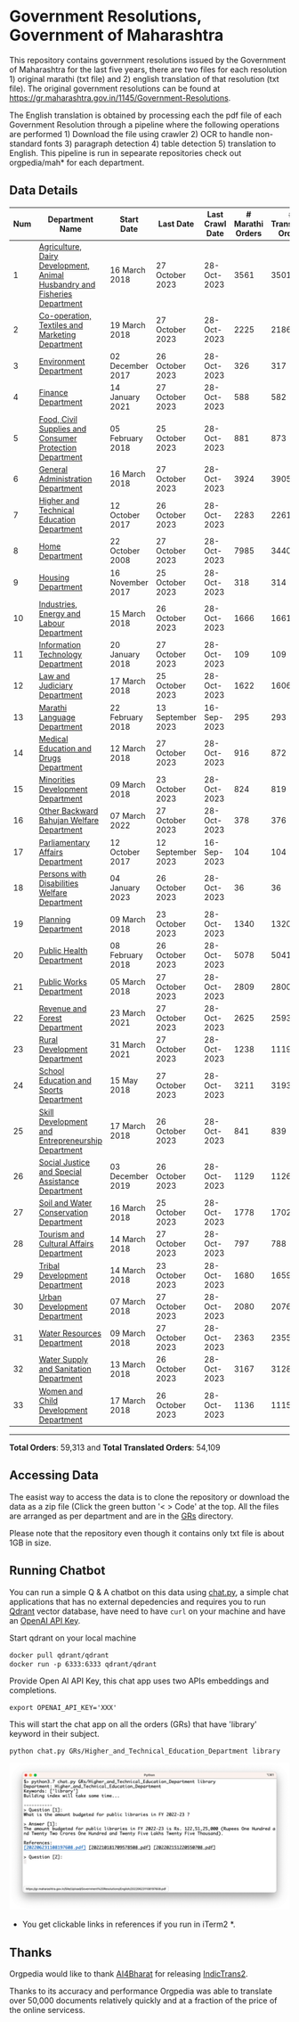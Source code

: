 # Government Resolutions, Government of Maharashtra

This repository contains government resolutions issued by the Government of Maharashtra for the last five years, there are two files for each resolution 1) original marathi (txt file) and 2) english translation of that resolution (txt file). The original government resolutions can be found at https://gr.maharashtra.gov.in/1145/Government-Resolutions.


The English translation is obtained by processing each the pdf file of each Government Resolution through a pipeline where the following operations are performed 1) Download the file using crawler 2) OCR to handle non-standard fonts 3) paragraph detection 4) table  detection 5) translation to English. This pipeline is run in sepearate repositories check out orgpedia/mah* for each department.


## Data Details

| Num | Department Name | Start Date | Last Date | Last Crawl Date | # Marathi Orders | # Translated Orders | Starting Order | Last Order |
| --- | --------------- | ---------- | --------- | --------------- | ---------------- | ------------------- | -------------- | ---------- |
| 1 | [Agriculture, Dairy Development, Animal Husbandry and Fisheries Department](GRs/Agriculture,_Dairy_Development,_Animal_Husbandry_and_Fisheries_Department) | 16 March 2018 | 27 October 2023 | 28-Oct-2023 | 3561 | 3501 | [201803161624182101.pdf](https://gr.maharashtra.gov.in/Site/Upload/Government%20Resolutions/English/201803161624182101.pdf) | [202310271756478201.pdf](https://gr.maharashtra.gov.in/Site/Upload/Government%20Resolutions/English/202310271756478201.pdf) |
| 2 | [Co-operation, Textiles and Marketing Department](GRs/Co-operation,_Textiles_and_Marketing_Department) | 19 March 2018 | 27 October 2023 | 28-Oct-2023 | 2225 | 2186 | [201803191257576702.pdf](https://gr.maharashtra.gov.in/Site/Upload/Government%20Resolutions/English/201803191257576702.pdf) | [202310271822309602.pdf](https://gr.maharashtra.gov.in/Site/Upload/Government%20Resolutions/English/202310271822309602.pdf) |
| 3 | [Environment Department](GRs/Environment_Department) | 02 December 2017 | 26 October 2023 | 28-Oct-2023 | 326 | 317 | [201712041147216904.pdf](https://gr.maharashtra.gov.in/Site/Upload/Government%20Resolutions/English/201712041147216904.pdf) | [202310261551557404.pdf](https://gr.maharashtra.gov.in/Site/Upload/Government%20Resolutions/English/202310261551557404.pdf) |
| 4 | [Finance Department](GRs/Finance_Department) | 14 January 2021 | 27 October 2023 | 28-Oct-2023 | 588 | 582 | [202101141237329905.pdf](https://gr.maharashtra.gov.in/Site/Upload/Government%20Resolutions/English/202101141237329905.pdf) | [202310271245044205.pdf](https://gr.maharashtra.gov.in/Site/Upload/Government%20Resolutions/English/202310271245044205.pdf) |
| 5 | [Food, Civil Supplies and Consumer Protection Department](GRs/Food,_Civil_Supplies_and_Consumer_Protection_Department) | 05 February 2018 | 25 October 2023 | 28-Oct-2023 | 881 | 873 | [201802121244545806.pdf](https://gr.maharashtra.gov.in/Site/Upload/Government%20Resolutions/English/201802121244545806.pdf) | [202310261108034906.pdf](https://gr.maharashtra.gov.in/Site/Upload/Government%20Resolutions/English/202310261108034906.pdf) |
| 6 | [General Administration Department](GRs/General_Administration_Department) | 16 March 2018 | 27 October 2023 | 28-Oct-2023 | 3924 | 3905 | [201803161224022707.pdf](https://gr.maharashtra.gov.in/Site/Upload/Government%20Resolutions/English/201803161224022707.pdf) | [202310271727004307.pdf](https://gr.maharashtra.gov.in/Site/Upload/Government%20Resolutions/English/202310271727004307.pdf) |
| 7 | [Higher and Technical Education Department](GRs/Higher_and_Technical_Education_Department) | 12 October 2017 | 26 October 2023 | 28-Oct-2023 | 2283 | 2261 | [201710121514029708.pdf](https://gr.maharashtra.gov.in/Site/Upload/Government%20Resolutions/English/201710121514029708.pdf) | [202310261126496208.pdf](https://gr.maharashtra.gov.in/Site/Upload/Government%20Resolutions/English/202310261126496208.pdf) |
| 8 | [Home Department](GRs/Home_Department) | 22 October 2008 | 27 October 2023 | 28-Oct-2023 | 7985 | 3440 | [20081022.pdf](https://gr.maharashtra.gov.in/Site/Upload/Government%20Resolutions/English/20081022.pdf) | [202310271453539029.pdf](https://gr.maharashtra.gov.in/Site/Upload/Government%20Resolutions/English/202310271453539029.pdf) |
| 9 | [Housing Department](GRs/Housing_Department) | 16 November 2017 | 25 October 2023 | 28-Oct-2023 | 318 | 314 | [201711161447076609.pdf](https://gr.maharashtra.gov.in/Site/Upload/Government%20Resolutions/English/201711161447076609.pdf) | [202310251134515909.pdf](https://gr.maharashtra.gov.in/Site/Upload/Government%20Resolutions/English/202310251134515909.pdf) |
| 10 | [Industries, Energy and Labour Department](GRs/Industries,_Energy_and_Labour_Department) | 15 March 2018 | 26 October 2023 | 28-Oct-2023 | 1666 | 1661 | [201803151204055010.pdf](https://gr.maharashtra.gov.in/Site/Upload/Government%20Resolutions/English/201803151204055010.pdf) | [202310261515396810.pdf](https://gr.maharashtra.gov.in/Site/Upload/Government%20Resolutions/English/202310261515396810.pdf) |
| 11 | [Information Technology Department](GRs/Information_Technology_Department) | 20 January 2018 | 27 October 2023 | 28-Oct-2023 | 109 | 109 | [201801201843024511.pdf](https://gr.maharashtra.gov.in/Site/Upload/Government%20Resolutions/English/201801201843024511.pdf) | [202310271649358711.pdf](https://gr.maharashtra.gov.in/Site/Upload/Government%20Resolutions/English/202310271649358711.pdf) |
| 12 | [Law and Judiciary Department](GRs/Law_and_Judiciary_Department) | 17 March 2018 | 25 October 2023 | 28-Oct-2023 | 1622 | 1606 | [201803171129290212.pdf](https://gr.maharashtra.gov.in/Site/Upload/Government%20Resolutions/English/201803171129290212.pdf) | [202310261209389512.pdf](https://gr.maharashtra.gov.in/Site/Upload/Government%20Resolutions/English/202310261209389512.pdf) |
| 13 | [Marathi Language Department](GRs/Marathi_Language_Department) | 22 February 2018 | 13 September 2023 | 16-Sep-2023 | 295 | 293 | [201802031549154233.pdf](https://gr.maharashtra.gov.in/Site/Upload/Government%20Resolutions/English/201802031549154233.pdf) | [202309131600252133.pdf](https://gr.maharashtra.gov.in/Site/Upload/Government%20Resolutions/English/202309131600252133.pdf) |
| 14 | [Medical Education and Drugs Department](GRs/Medical_Education_and_Drugs_Department) | 12 March 2018 | 27 October 2023 | 28-Oct-2023 | 916 | 872 | [201803121137094813.pdf](https://gr.maharashtra.gov.in/Site/Upload/Government%20Resolutions/English/201803121137094813.pdf) | [202310271452474913.pdf](https://gr.maharashtra.gov.in/Site/Upload/Government%20Resolutions/English/202310271452474913.pdf) |
| 15 | [Minorities Development Department](GRs/Minorities_Development_Department) | 09 March 2018 | 23 October 2023 | 28-Oct-2023 | 824 | 819 | [201803091218355314.pdf](https://gr.maharashtra.gov.in/Site/Upload/Government%20Resolutions/English/201803091218355314.pdf) | [202310231223561614.pdf](https://gr.maharashtra.gov.in/Site/Upload/Government%20Resolutions/English/202310231223561614.pdf) |
| 16 | [Other Backward Bahujan Welfare Department](GRs/Other_Backward_Bahujan_Welfare_Department) | 07 March 2022 | 27 October 2023 | 28-Oct-2023 | 378 | 376 | [202203081752439334.pdf](https://gr.maharashtra.gov.in/Site/Upload/Government%20Resolutions/English/202203081752439334.pdf) | [202310271632185534.pdf](https://gr.maharashtra.gov.in/Site/Upload/Government%20Resolutions/English/202310271632185534.pdf) |
| 17 | [Parliamentary Affairs Department](GRs/Parliamentary_Affairs_Department) | 12 October 2017 | 12 September 2023 | 16-Sep-2023 | 104 | 104 | [201710031642378615.pdf](https://gr.maharashtra.gov.in/Site/Upload/Government%20Resolutions/English/201710031642378615.pdf) | [202309121658524215.pdf](https://gr.maharashtra.gov.in/Site/Upload/Government%20Resolutions/English/202309121658524215.pdf) |
| 18 | [Persons with Disabilities Welfare Department](GRs/Persons_with_Disabilities_Welfare_Department) | 04 January 2023 | 26 October 2023 | 28-Oct-2023 | 36 | 36 | [202301041906309635.pdf](https://gr.maharashtra.gov.in/Site/Upload/Government%20Resolutions/English/202301041906309635.pdf) | [202310261604497435.pdf](https://gr.maharashtra.gov.in/Site/Upload/Government%20Resolutions/English/202310261604497435.pdf) |
| 19 | [Planning Department](GRs/Planning_Department) | 09 March 2018 | 23 October 2023 | 28-Oct-2023 | 1340 | 1320 | [201803091441032716.pdf](https://gr.maharashtra.gov.in/Site/Upload/Government%20Resolutions/English/201803091441032716.pdf) | [202310231447415916.pdf](https://gr.maharashtra.gov.in/Site/Upload/Government%20Resolutions/English/202310231447415916.pdf) |
| 20 | [Public Health Department](GRs/Public_Health_Department) | 08 February 2018 | 26 October 2023 | 28-Oct-2023 | 5078 | 5041 | [201801311722275417.pdf](https://gr.maharashtra.gov.in/Site/Upload/Government%20Resolutions/English/201801311722275417.pdf) | [202310261122024717.pdf](https://gr.maharashtra.gov.in/Site/Upload/Government%20Resolutions/English/202310261122024717.pdf) |
| 21 | [Public Works Department](GRs/Public_Works_Department) | 05 March 2018 | 27 October 2023 | 28-Oct-2023 | 2809 | 2800 | [201803051515468118.pdf](https://gr.maharashtra.gov.in/Site/Upload/Government%20Resolutions/English/201803051515468118.pdf) | [202310271139452118.pdf](https://gr.maharashtra.gov.in/Site/Upload/Government%20Resolutions/English/202310271139452118.pdf) |
| 22 | [Revenue and Forest Department](GRs/Revenue_and_Forest_Department) | 23 March 2021 | 27 October 2023 | 28-Oct-2023 | 2625 | 2593 | [202103231328393119.pdf](https://gr.maharashtra.gov.in/Site/Upload/Government%20Resolutions/English/202103231328393119.pdf) | [202310271634048019.pdf](https://gr.maharashtra.gov.in/Site/Upload/Government%20Resolutions/English/202310271634048019.pdf) |
| 23 | [Rural Development Department](GRs/Rural_Development_Department) | 31 March 2021 | 27 October 2023 | 28-Oct-2023 | 1238 | 1119 | [202103301021181120.pdf](https://gr.maharashtra.gov.in/Site/Upload/Government%20Resolutions/English/202103301021181120.pdf) | [202310271228469920.pdf](https://gr.maharashtra.gov.in/Site/Upload/Government%20Resolutions/English/202310271228469920.pdf) |
| 24 | [School Education and Sports Department](GRs/School_Education_and_Sports_Department) | 15 May 2018 | 27 October 2023 | 28-Oct-2023 | 3211 | 3193 | [201805161114241221.pdf](https://gr.maharashtra.gov.in/Site/Upload/Government%20Resolutions/English/201805161114241221.pdf) | [202310271827041721.pdf](https://gr.maharashtra.gov.in/Site/Upload/Government%20Resolutions/English/202310271827041721.pdf) |
| 25 | [Skill Development and Entrepreneurship Department](GRs/Skill_Development_and_Entrepreneurship_Department) | 17 March 2018 | 26 October 2023 | 28-Oct-2023 | 841 | 839 | [201803171322099003.pdf](https://gr.maharashtra.gov.in/Site/Upload/Government%20Resolutions/English/201803171322099003.pdf) | [202310261739570603.pdf](https://gr.maharashtra.gov.in/Site/Upload/Government%20Resolutions/English/202310261739570603.pdf) |
| 26 | [Social Justice and Special Assistance Department](GRs/Social_Justice_and_Special_Assistance_Department) | 03 December 2019 | 26 October 2023 | 28-Oct-2023 | 1129 | 1126 | [201912051107011622.pdf](https://gr.maharashtra.gov.in/Site/Upload/Government%20Resolutions/English/201912051107011622.pdf) | [202310271117443322.pdf](https://gr.maharashtra.gov.in/Site/Upload/Government%20Resolutions/English/202310271117443322.pdf) |
| 27 | [Soil and Water Conservation Department](GRs/Soil_and_Water_Conservation_Department) | 16 March 2018 | 25 October 2023 | 28-Oct-2023 | 1778 | 1702 | [201803161247582426.pdf](https://gr.maharashtra.gov.in/Site/Upload/Government%20Resolutions/English/201803161247582426.pdf) | [202310251710118926.pdf](https://gr.maharashtra.gov.in/Site/Upload/Government%20Resolutions/English/202310251710118926.pdf) |
| 28 | [Tourism and Cultural Affairs Department](GRs/Tourism_and_Cultural_Affairs_Department) | 14 March 2018 | 27 October 2023 | 28-Oct-2023 | 797 | 788 | [201803131542054523.pdf](https://gr.maharashtra.gov.in/Site/Upload/Government%20Resolutions/English/201803131542054523.pdf) | [202310271818591623.pdf](https://gr.maharashtra.gov.in/Site/Upload/Government%20Resolutions/English/202310271818591623.pdf) |
| 29 | [Tribal Development Department](GRs/Tribal_Development_Department) | 14 March 2018 | 23 October 2023 | 28-Oct-2023 | 1680 | 1659 | [201803091105184924.pdf](https://gr.maharashtra.gov.in/Site/Upload/Government%20Resolutions/English/201803091105184924.pdf) | [202310231506300424.pdf](https://gr.maharashtra.gov.in/Site/Upload/Government%20Resolutions/English/202310231506300424.pdf) |
| 30 | [Urban Development Department](GRs/Urban_Development_Department) | 07 March 2018 | 27 October 2023 | 28-Oct-2023 | 2080 | 2076 | [201803071203178325.pdf](https://gr.maharashtra.gov.in/Site/Upload/Government%20Resolutions/English/201803071203178325.pdf) | [202310271302410425.pdf](https://gr.maharashtra.gov.in/Site/Upload/Government%20Resolutions/English/202310271302410425.pdf) |
| 31 | [Water Resources Department](GRs/Water_Resources_Department) | 09 March 2018 | 27 October 2023 | 28-Oct-2023 | 2363 | 2355 | [201803091034435527.pdf](https://gr.maharashtra.gov.in/Site/Upload/Government%20Resolutions/English/201803091034435527.pdf) | [202310271833402127.pdf](https://gr.maharashtra.gov.in/Site/Upload/Government%20Resolutions/English/202310271833402127.pdf) |
| 32 | [Water Supply and Sanitation Department](GRs/Water_Supply_and_Sanitation_Department) | 13 March 2018 | 26 October 2023 | 28-Oct-2023 | 3167 | 3128 | [201803121414108428.pdf](https://gr.maharashtra.gov.in/Site/Upload/Government%20Resolutions/English/201803121414108428.pdf) | [202310261121274928.pdf](https://gr.maharashtra.gov.in/Site/Upload/Government%20Resolutions/English/202310261121274928.pdf) |
| 33 | [Women and Child Development Department](GRs/Women_and_Child_Development_Department) | 17 March 2018 | 26 October 2023 | 28-Oct-2023 | 1136 | 1115 | [201803171539444330.pdf](https://gr.maharashtra.gov.in/Site/Upload/Government%20Resolutions/English/201803171539444330.pdf) | [202310271528290030.pdf](https://gr.maharashtra.gov.in/Site/Upload/Government%20Resolutions/English/202310271528290030.pdf) |
----------------------------------------------------------------------------------------------------

**Total Orders**: 59,313 and **Total Translated Orders**: 54,109
## Accessing Data

The easist way to access the data is to clone the repository or download the data as a zip file (Click the green button '< > Code' at the top. All the files are arranged as per department and are in the [GRs](GRs) directory.

Please note that the repository even though it contains only txt file is about 1GB in size.

## Running Chatbot

You can run a simple Q & A chatbot on this data using [chat.py](chat.py), a simple chat applications that has no external depedencies and requires you to run [Qdrant](https://qdrant.tech/) vector database, have need to have `curl` on your machine and have an [OpenAI API Key](https://help.openai.com/en/articles/4936850-where-do-i-find-my-secret-api-key).

Start qdrant on your local machine
```shell
docker pull qdrant/qdrant
docker run -p 6333:6333 qdrant/qdrant
```

Provide Open AI API Key, this chat app uses two APIs embeddings and completions.
```shell
export OPENAI_API_KEY='XXX'
```

This will start the chat app on all the orders (GRs) that have 'library' keyword in their subject.

```shell
python chat.py GRs/Higher_and_Technical_Education_Department library
```

![screenshot of running chat.py](screenshot.png)

* You get clickable links in references if you run in iTerm2 *.

## Thanks

Orgpedia would like to thank [AI4Bharat](https://ai4bharat.iitm.ac.in/) for releasing [IndicTrans2](https://github.com/AI4Bharat/IndicTrans2).

Thanks to its accuracy and performance Orgpedia was able to translate over 50,000 documents relatively quickly and at a fraction of the price of the online servicess.











